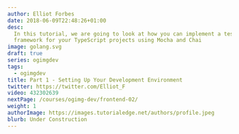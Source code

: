 ```yaml
---
author: Elliot Forbes
date: 2018-06-09T22:48:26+01:00
desc:
  In this tutorial, we are going to look at how you can implement a testing
  framework for your TypeScript projects using Mocha and Chai
image: golang.svg
draft: true
series: ogimgdev
tags:
  - ogimgdev
title: Part 1 - Setting Up Your Development Environment
twitter: https://twitter.com/Elliot_F
video: 432302639
nextPage: /courses/ogimg-dev/frontend-02/
weight: 1
authorImage: https://images.tutorialedge.net/authors/profile.jpeg
blurb: Under Construction
---
```

